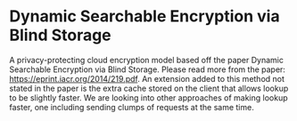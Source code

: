 Dynamic Searchable Encryption via Blind Storage
=========

A privacy-protecting cloud encryption model based off the paper Dynamic Searchable Encryption via Blind Storage.
Please read more from the paper: https://eprint.iacr.org/2014/219.pdf. An extension added to this method not stated in
the paper is the extra cache stored on the client that allows lookup to be slightly faster. We are looking into other 
approaches of making lookup faster, one including sending clumps of requests at the same time.
